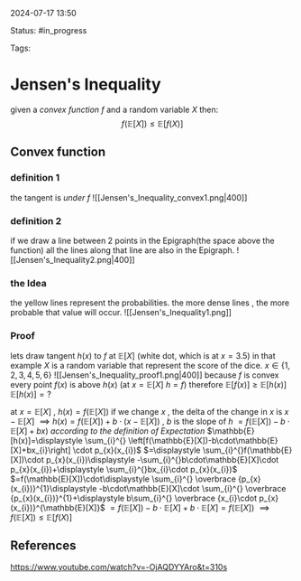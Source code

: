 

2024-07-17 13:50

Status: #in_progress

Tags:

# Jensen's Inequality

given a *convex function* $f$ and a random variable $X$
then:
$$f(\mathbb{E}[X]) \leq \mathbb{E}[f(X)]$$

## Convex function
### definition 1
the tangent is *under* $f$
![[Jensen's_Inequality_convex1.png|400]]

### definition 2
if we draw a line between 2 points in the Epigraph(the space above the function)
all the lines along that line are also in the Epigraph.
![[Jensen's_Inequality2.png|400]]

### the Idea
the yellow lines represent the probabilities. the more dense lines , the more probable that value will occur.
![[Jensen's_Inequality1.png]]

### Proof
lets draw tangent $h(x)$ to $f$ at $\mathbb{E}[X]$ (white dot, which is at $x=3.5$)
in that example $X$ is a random variable that represent the score of the dice.
$x\in\{1,2,3,4,5,6\}$
![[Jensen's_Inequality_proof1.png|400]]
because $f$ is convex every point $f(x)$ is above $h(x)$ 
(at $x=\mathbb{E}[X]$  $h=f$)
therefore $\mathbb{E}[f(x)]\geq \mathbb{E}[h(x)]$
$\mathbb{E}[h(x)]=?$

at $x=\mathbb{E}[X]$ , $h(x)=f(\mathbb{E}[X])$
if we change $x$ , the delta of the change in $x$  is $x-\mathbb{E}[X]$
$\implies h(x)=f(\mathbb{E}[X]) + b\cdot (x-\mathbb{E}[X])$ , $b$ is the slope of $h$
$=f(\mathbb{E}[X])-b\cdot\mathbb{E}[X] + bx)$ 
*according to the definition of Expectation*
$\mathbb{E}[h(x)]=\displaystyle \sum_{i}^{} \left[f(\mathbb{E}[X])-b\cdot\mathbb{E}[X]+bx_{i}\right] \cdot p_{x}(x_{i})$
$=\displaystyle \sum_{i}^{}f(\mathbb{E}[X])\cdot p_{x}(x_{i})\displaystyle -\sum_{i}^{}b\cdot\mathbb{E}[X]\cdot p_{x}(x_{i})+\displaystyle \sum_{i}^{}bx_{i}\cdot p_{x}(x_{i})$
$=f(\mathbb{E}[X])\cdot\displaystyle \sum_{i}^{} \overbrace {p_{x}(x_{i})}^{1}\displaystyle -b\cdot\mathbb{E}[X]\cdot \sum_{i}^{} \overbrace {p_{x}(x_{i})}^{1}+\displaystyle b\sum_{i}^{} \overbrace {x_{i}\cdot p_{x}(x_{i})}^{\mathbb{E}[X]}$
$=f(\mathbb{E}[X])-b\cdot\mathbb{E}[X]+b\cdot\mathbb{E}[X]=f(\mathbb{E}[X])$
$\implies f(\mathbb{E}[X]) \leq \mathbb{E}[f(X)]$



## References

https://www.youtube.com/watch?v=-OjAQDYYAro&t=310s

